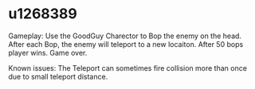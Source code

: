 # u1268389

Gameplay:
Use the GoodGuy Charector to Bop the enemy on the head.
After each Bop, the enemy will teleport to a new locaiton.
After 50 bops player wins. Game over.

Known issues:
The Teleport can sometimes fire collision more than once due to small teleport
distance.
